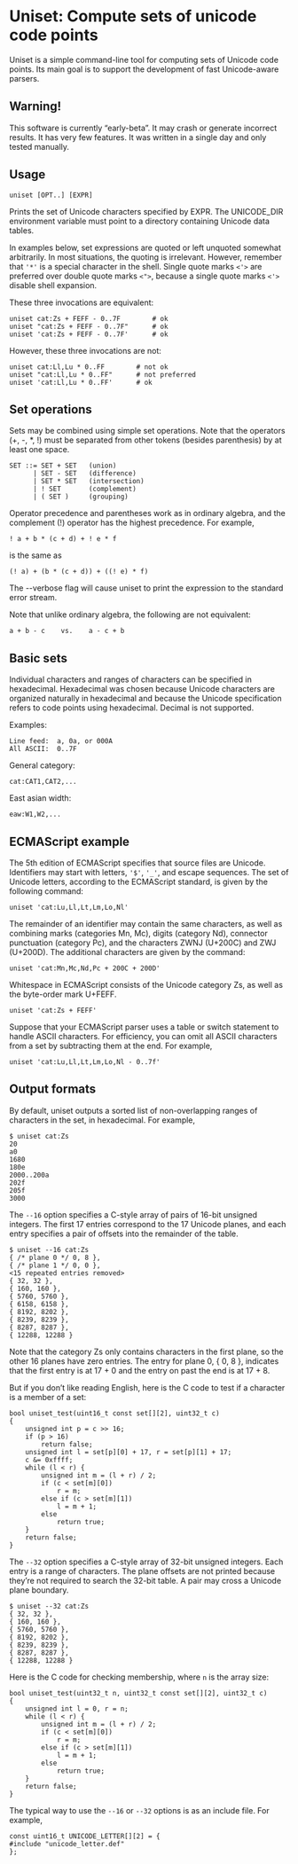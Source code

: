 # Uniset: Compute sets of unicode code points


Uniset is a simple command-line tool for computing sets of Unicode
code points.  Its main goal is to support the development of fast
Unicode-aware parsers.

## Warning!

This software is currently “early-beta”.  It may crash or generate
incorrect results.  It has very few features.  It was written in a
single day and only tested manually.

## Usage

    uniset [OPT..] [EXPR]

Prints the set of Unicode characters specified by EXPR.  The
UNICODE_DIR environment variable must point to a directory containing
Unicode data tables.

In examples below, set expressions are quoted or left unquoted
somewhat arbitrarily.  In most situations, the quoting is irrelevant.
However, remember that `'*'` is a special character in the shell.
Single quote marks `<'>` are preferred over double quote marks `<">`,
because a single quote marks `<'>` disable shell expansion.

These three invocations are equivalent:

    uniset cat:Zs + FEFF - 0..7F        # ok
    uniset "cat:Zs + FEFF - 0..7F"      # ok
    uniset 'cat:Zs + FEFF - 0..7F'      # ok

However, these three invocations are not:

    uniset cat:Ll,Lu * 0..FF        # not ok
    uniset "cat:Ll,Lu * 0..FF"      # not preferred
    uniset 'cat:Ll,Lu * 0..FF'      # ok

## Set operations

Sets may be combined using simple set operations.  Note that the
operators (+, -, *, !) must be separated from other tokens (besides
parenthesis) by at least one space.

    SET ::= SET + SET   (union)
          | SET - SET   (difference)
          | SET * SET   (intersection)
          | ! SET       (complement)
          | ( SET )     (grouping)

Operator precedence and parentheses work as in ordinary algebra, and
the complement (!) operator has the highest precedence.  For example,

    ! a + b * (c + d) + ! e * f

is the same as

    (! a) + (b * (c + d)) + ((! e) * f)

The --verbose flag will cause uniset to print the expression to the
standard error stream.

Note that unlike ordinary algebra, the following are not equivalent:

    a + b - c    vs.    a - c + b

## Basic sets

Individual characters and ranges of characters can be specified in
hexadecimal.  Hexadecimal was chosen because Unicode characters are
organized naturally in hexadecimal and because the Unicode
specification refers to code points using hexadecimal.  Decimal is not
supported.

Examples:

    Line feed:  a, 0a, or 000A
    All ASCII:  0..7F

General category:

    cat:CAT1,CAT2,...

East asian width:

    eaw:W1,W2,...

## ECMAScript example

The 5th edition of ECMAScript specifies that source files are
Unicode.  Identifiers may start with letters, `'$'`, `'_'`, and escape
sequences.  The set of Unicode letters, according to the ECMAScript
standard, is given by the following command:

    uniset 'cat:Lu,Ll,Lt,Lm,Lo,Nl'

The remainder of an identifier may contain the same characters, as
well as combining marks (categories Mn, Mc), digits (category Nd),
connector punctuation (category Pc), and the characters ZWNJ (U+200C)
and ZWJ (U+200D).  The additional characters are given by the command:

    uniset 'cat:Mn,Mc,Nd,Pc + 200C + 200D'

Whitespace in ECMAScript consists of the Unicode category Zs, as well
as the byte-order mark U+FEFF.

    uniset 'cat:Zs + FEFF'

Suppose that your ECMAScript parser uses a table or switch statement
to handle ASCII characters.  For efficiency, you can omit all ASCII
characters from a set by subtracting them at the end.  For example,

    uniset 'cat:Lu,Ll,Lt,Lm,Lo,Nl - 0..7f'

## Output formats

By default, uniset outputs a sorted list of non-overlapping ranges of
characters in the set, in hexadecimal.  For example,

    $ uniset cat:Zs
    20
    a0
    1680
    180e
    2000..200a
    202f
    205f
    3000

The `--16` option specifies a C-style array of pairs of 16-bit
unsigned integers.  The first 17 entries correspond to the 17 Unicode
planes, and each entry specifies a pair of offsets into the remainder
of the table.

    $ uniset --16 cat:Zs
    { /* plane 0 */ 0, 8 },
    { /* plane 1 */ 0, 0 },
    <15 repeated entries removed>
    { 32, 32 },
    { 160, 160 },
    { 5760, 5760 },
    { 6158, 6158 },
    { 8192, 8202 },
    { 8239, 8239 },
    { 8287, 8287 },
    { 12288, 12288 }

Note that the category Zs only contains characters in the first
plane, so the other 16 planes have zero entries.  The entry for plane
0, { 0, 8 }, indicates that the first entry is at 17 + 0 and the entry
on past the end is at 17 + 8.

But if you don’t like reading English, here is the C code to test if a
character is a member of a set:

    bool uniset_test(uint16_t const set[][2], uint32_t c)
    {
        unsigned int p = c >> 16;
        if (p > 16)
            return false;
        unsigned int l = set[p][0] + 17, r = set[p][1] + 17;
        c &= 0xffff;
        while (l < r) {
            unsigned int m = (l + r) / 2;
            if (c < set[m][0])
                r = m;
            else if (c > set[m][1])
                l = m + 1;
            else
                return true;
        }
        return false;
    }

The `--32` option specifies a C-style array of 32-bit unsigned
integers.  Each entry is a range of characters.  The plane offsets
are not printed because they’re not required to search the 32-bit
table.  A pair may cross a Unicode plane boundary.

    $ uniset --32 cat:Zs
    { 32, 32 },
    { 160, 160 },
    { 5760, 5760 },
    { 8192, 8202 },
    { 8239, 8239 },
    { 8287, 8287 },
    { 12288, 12288 }

Here is the C code for checking membership, where `n` is the array
size:

    bool uniset_test(uint32_t n, uint32_t const set[][2], uint32_t c)
    {
        unsigned int l = 0, r = n;
        while (l < r) {
            unsigned int m = (l + r) / 2;
            if (c < set[m][0])
                r = m;
            else if (c > set[m][1])
                l = m + 1;
            else
                return true;
        }
        return false;
    }

The typical way to use the `--16` or `--32` options is as an include
file.  For example,

    const uint16_t UNICODE_LETTER[][2] = {
    #include "unicode_letter.def"
    };
